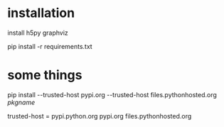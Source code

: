 # installation

install h5py
graphviz

pip install -r requirements.txt


# some things
pip install --trusted-host pypi.org --trusted-host files.pythonhosted.org *pkgname*

trusted-host = pypi.python.org
               pypi.org
               files.pythonhosted.org

